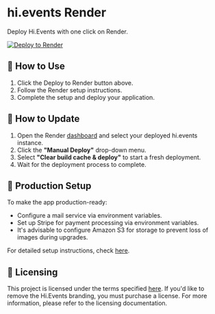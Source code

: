 # hi.events Render

Deploy Hi.Events with one click on Render.

[![Deploy to Render](https://render.com/images/deploy-to-render-button.svg)](https://render.com/deploy?repo=https://github.com/HiEventsDev/hi.events-render.com)

## 🚀 How to Use

1. Click the Deploy to Render button above.
2. Follow the Render setup instructions.
3. Complete the setup and deploy your application.

## 🔄 How to Update

1. Open the Render [dashboard](https://dashboard.render.com/) and select your deployed hi.events instance.
2. Click the **"Manual Deploy"** drop-down menu.
3. Select **"Clear build cache & deploy"** to start a fresh deployment.
4. Wait for the deployment process to complete.

## 🔧 Production Setup

To make the app production-ready:

- Configure a mail service via environment variables.
- Set up Stripe for payment processing via environment variables.
- It's advisable to configure Amazon S3 for storage to prevent loss of images during upgrades.

For detailed setup instructions, check [here](https://hi.events/docs/getting-started/deploying).

## 📜 Licensing

This project is licensed under the terms specified [here](https://hi.events/licensing). If you'd like to remove the Hi.Events branding, you must purchase a license. For more information, please refer to the licensing documentation.